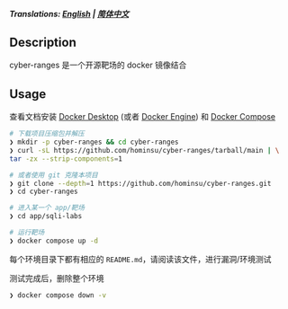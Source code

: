 ##### Translations: [English](README.md) | [简体中文](README_zh.md)

## Description

cyber-ranges 是一个开源靶场的 docker 镜像结合

## Usage

查看文档安装 [Docker Desktop](https://docs.docker.com/desktop/) (或者 [Docker Engine](https://docs.docker.com/engine/install/)) 和 [Docker Compose](https://docs.docker.com/compose/install/)

```bash
# 下载项目压缩包并解压
❯ mkdir -p cyber-ranges && cd cyber-ranges
❯ curl -sL https://github.com/hominsu/cyber-ranges/tarball/main | \
tar -zx --strip-components=1

# 或者使用 git 克隆本项目
❯ git clone --depth=1 https://github.com/hominsu/cyber-ranges.git
❯ cd cyber-ranges

# 进入某一个 app/靶场
❯ cd app/sqli-labs

# 运行靶场
❯ docker compose up -d
```

每个环境目录下都有相应的 `README.md`，请阅读该文件，进行漏洞/环境测试

测试完成后，删除整个环境

```bash
❯ docker compose down -v
```

